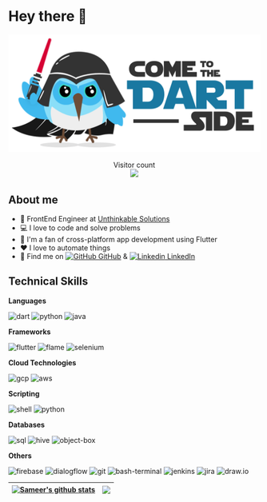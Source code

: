 # Hey there :wave:

<img src="https://raw.githubusercontent.com/kevmoo/dart_side/master/Dash%20Dart%20PNG%20%20-%20white.png" alt="Dart Side">
<p align="center"> 
  Visitor count<br>
  <img src="https://profile-counter.glitch.me/sameersingh2704/count.svg" />
</p>


## About me

- 💼 FrontEnd Engineer at [Unthinkable Solutions](https://www.unthinkable.co/)
- 💻 I love to code and solve problems
- 📱 I'm a fan of cross-platform app development using Flutter
- ❤️ I love to automate things
- 💬 Find me on [![GitHub](https://i.stack.imgur.com/tskMh.png) GitHub](github.com/sameersingh2704) & [![Linkedin](https://i.stack.imgur.com/gVE0j.png) LinkedIn](linkedin.com/in/sameersingh2704)

## Technical Skills 
**Languages**

![dart](https://img.shields.io/badge/Dart-28B6F6?style=for-the-badge&logo=dart&logoColor=white) ![python](https://img.shields.io/badge/Python-3776AB?style=for-the-badge&logo=python&logoColor=white) ![java](https://img.shields.io/badge/Java-323330?style=for-the-badge&logo=java&logoColor=F7DF1E)

**Frameworks**

![flutter](https://img.shields.io/badge/Flutter-28B6F6?style=for-the-badge&logo=flutter&logoColor=white) ![flame](https://img.shields.io/badge/Flame-3776AB?style=for-the-badge&logo=flame&logoColor=white) ![selenium](https://img.shields.io/badge/Selenium-323330?style=for-the-badge&logo=selenium&logoColor=F7DF1E)

**Cloud Technologies**

![gcp](https://img.shields.io/badge/GCP-28B6F6?style=for-the-badge&logo=dart&logoColor=white) ![aws](https://img.shields.io/badge/AWS-3776AB?style=for-the-badge&logo=python&logoColor=white)

**Scripting**

![shell](https://img.shields.io/badge/SHELL-28B6F6?style=for-the-badge&logo=shell&logoColor=white) ![python](https://img.shields.io/badge/Python-3776AB?style=for-the-badge&logo=python&logoColor=white)

**Databases**

![sql](https://img.shields.io/badge/SQL-28B6F6?style=for-the-badge&logo=sql&logoColor=white) ![hive](https://img.shields.io/badge/HIVE-3776AB?style=for-the-badge&logo=hive&logoColor=white) ![object-box](https://img.shields.io/badge/OBJECTBOX-323330?style=for-the-badge&logo=objectbox&logoColor=F7DF1E)

**Others**

![firebase](https://img.shields.io/badge/FIREBASE-28B6F6?style=for-the-badge&logo=firebase&logoColor=white) ![dialogflow](https://img.shields.io/badge/DIALOGFLOW-3776AB?style=for-the-badge&logo=dialogflow&logoColor=white) ![git](https://img.shields.io/badge/GIT-323330?style=for-the-badge&logo=git&logoColor=F7DF1E) ![bash-terminal](https://img.shields.io/badge/BASH-28B6F6?style=for-the-badge&logo=bash&logoColor=white) ![jenkins](https://img.shields.io/badge/JENKINS-3776AB?style=for-the-badge&logo=jenkins&logoColor=white) ![jira](https://img.shields.io/badge/JIRA-323330?style=for-the-badge&logo=jira&logoColor=F7DF1E) ![draw.io](https://img.shields.io/badge/DRAW-28B6F6?style=for-the-badge&logo=draw&logoColor=white)

| <a href="https://github.com/sameersingh2704/github-readme-stats"><img align="center" src="https://github-readme-stats.vercel.app/api?username=sameersingh2704&show_icons=true&include_all_commits=true&theme=buefy&hide_border=true" alt="Sameer's github stats" /></a> | <a href="https://github.com/sameersingh2704/github-readme-stats"><img align="center" src="https://github-readme-stats.vercel.app/api/top-langs/?username=sameersingh2704&layout=compact&theme=buefy&hide_border=true" /></a> |
| ------------- | ------------- |

